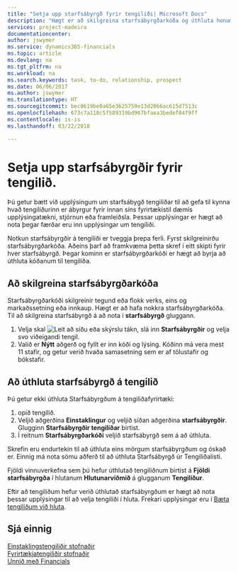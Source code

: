 ```yaml
---
title: "Setja upp starfsábyrgð fyrir tengiliði| Microsoft Docs"
description: "Hægt er að skilgreina starfsábyrgðarkóða og úthluta honum til tengiliðs til að gefa til kynna hvaða verkhluta tengiliður þinn ber ábyrgð á í sínu fyrirtæki, t.d. upplýsingatækni eða framleiðslu."
services: project-madeira
documentationcenter: 
author: jswymer
ms.service: dynamics365-financials
ms.topic: article
ms.devlang: na
ms.tgt_pltfrm: na
ms.workload: na
ms.search.keywords: task, to-do, relationship, prospect
ms.date: 06/06/2017
ms.author: jswymer
ms.translationtype: HT
ms.sourcegitcommit: bec0619be0a65e3625759e13d2866ac615d7513c
ms.openlocfilehash: 673c7a118c5f589319bd967bfaea3bedef84f9ff
ms.contentlocale: is-is
ms.lasthandoff: 03/22/2018

---
```

# <a name="set-up-job-responsibilities-for-contact-persons"></a>Setja upp starfsábyrgðir fyrir tengilið.
Þú getur bætt við upplýsingum um starfsábygð tengiliðar til að gefa til kynna hvað tengiliðurinn er ábyrgur fyrir innan síns fyrirtækistil dæmis upplýsingatækni, stjórnun eða framleiðsla. Þessar upplýsingar er hægt að nota þegar færðar eru inn upplýsingar um tengiliði.

Notkun starfsábyrgðir á tengiliði er tveggja þrepa ferli. Fyrst skilgreinirðu starfsábyrgðarkóða. Aðeins þarf að framkvæma þetta skref í eitt skipti fyrir hver starfsábyrgð. Þegar kominn er starfsábyrgðarkóði er hægt að byrja að úthluta kóðanum til tengiliða.

## <a name="to-define-a-job-responsibility-code"></a>Að skilgreina starfsábyrgðarkóða
Starfsábyrgðarkóði skilgreinir tegund eða flokk verks, eins og markaðssetning eða innkaup. Hægt er að hafa nokkra starfsábyrgðarkóða. Til að skilgreina starfsábyrgð á að nota í **starfsábyrgð** gluggann.

1. Velja skal ![Leit að síðu eða skýrslu](media/ui-search/search_small.png "Leit að síðu eða skýrslu táknið") tákn, slá inn **Starfsábyrgðir** og velja svo viðeigandi tengil.
2. Valið er **Nýtt** aðgerð og fyllt er inn kóði og lýsing. Kóðinn má vera mest 11 stafir, og getur verið hvaða samasetning sem er af tölustafir og bókstafir.

## <a name="to-assign-job-responsibilities-to-a-contact-person"></a>Að úthluta starfsábyrgð á tengilið
Þú getur ekki úthluta Starfsábyrgðum á tengiliðafyrirtæki:

1. opið tengilið.
2. Veljið aðgerðina **Einstaklingur** og veljið síðan aðgerðina **starfsábyrgðir**. Glugginn **Starfsábyrgðir tengiliðar** birtist.
3. Í reitnum **Starfsábyrgðarkóði** veljið starfsábyrgð sem á að úthluta.

Skrefin eru endurtekin til að úthluta eins mörgum starfsábyrgðum og óskað er. Einnig má nota sömu aðferð til að úthluta Starfsábyrgð úr Tengiliðalisti.

Fjöldi vinnuverkefna sem þú hefur úthlutað tengiliðnum birtist á **Fjöldi starfsábyrgða** í hlutanum **Hlutunarviðmið** á glugganum **Tengiliður**.

Eftir að tengiliðum hefur verið úthlutað starfsábyrgðum er hægt að nota þessar upplýsingar til að velja tengiliði í hluta. Frekari upplýsingar eru í [Bæta tengiliðum við hluta](marketing-add-contact-segment.md).

## <a name="see-also"></a>Sjá einnig
[Einstaklingstengiliðir stofnaðir](marketing-create-contact-persons.md)  
[Fyrirtækjatengiliðir stofnaðir](marketing-create-contact-companies.md)  
[Unnið með Financials](ui-work-product.md)

